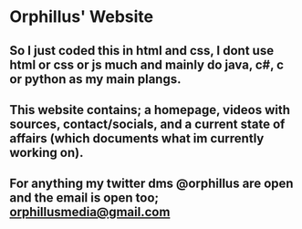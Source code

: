 # Orphillus' Website
## So I just coded this in html and css, I dont use html or css or js much and mainly do java, c#, c or python as my main plangs.
## This website contains; a homepage, videos with sources, contact/socials, and a current state of affairs (which documents what im currently working on).
## For anything my twitter dms @orphillus are open and the email is open too; orphillusmedia@gmail.com 
